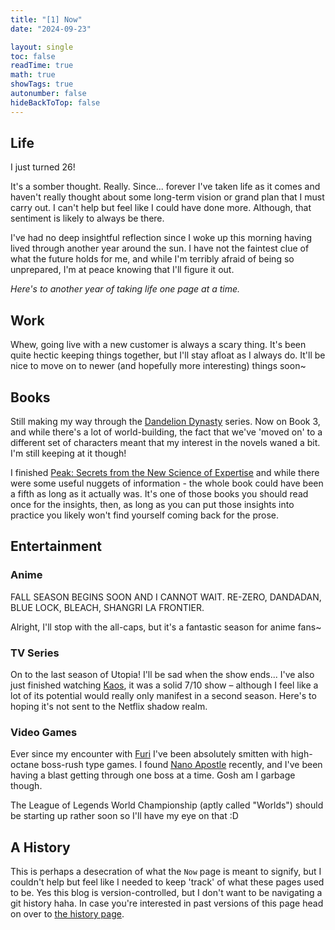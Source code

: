 ```yaml
---
title: "[1] Now"
date: "2024-09-23"

layout: single
toc: false
readTime: true
math: true
showTags: true
autonumber: false
hideBackToTop: false
---
```


## Life

I just turned 26!

It's a somber thought. Really. Since... forever I've taken life as it comes and haven't really thought about some
long-term vision or grand plan that I must carry out. I can't help but feel like I could have done more. Although,
that sentiment is likely to always be there.

I've had no deep insightful reflection since I woke up this morning having lived through another year around the sun. I
have not the faintest clue of what the future holds for me, and while I'm terribly afraid of being so unprepared, I'm
at peace knowing that I'll figure it out.

_Here's to another year of taking life one page at a time._

## Work

Whew, going live with a new customer is always a scary thing. It's been quite hectic keeping things together, but I'll
stay afloat as I always do. It'll be nice to move on to newer (and hopefully more interesting) things soon~

## Books

Still making my way through the [Dandelion Dynasty](https://www.goodreads.com/series/117103-the-dandelion-dynasty)
series. Now on Book 3, and while there's a lot of world-building, the fact that we've 'moved on' to a different set of
characters meant that my interest in the novels waned a bit. I'm still keeping at it though!

I finished [Peak: Secrets from the New Science of Expertise](https://www.goodreads.com/book/show/26312997-peak) and
while there were some useful nuggets of information - the whole book could have been a fifth as long as it actually was.
It's one of those books you should read once for the insights, then, as long as you can put those insights into practice
you likely won't find yourself coming back for the prose.

## Entertainment

### Anime

FALL SEASON BEGINS SOON AND I CANNOT WAIT. RE-ZERO, DANDADAN, BLUE LOCK, BLEACH, SHANGRI LA FRONTIER.

Alright, I'll stop with the all-caps, but it's a fantastic season for anime fans~

### TV Series

On to the last season of Utopia! I'll be sad when the show ends... I've also just finished
watching [Kaos](https://www.imdb.com/title/tt8550732/), it was a solid 7/10 show – although I feel like a lot of its
potential would really only manifest in a second season. Here's to hoping it's not sent to the Netflix shadow realm.

### Video Games

Ever since my encounter with [Furi](https://store.steampowered.com/app/423230/Furi/) I've been absolutely smitten with
high-octane boss-rush type games. I found [Nano
Apostle](https://store.steampowered.com/app/2400640/NanoApostle/) recently, and I've been having a blast getting through
one boss at a time. Gosh am I garbage though.

The League of Legends World Championship (aptly called "Worlds") should be starting up rather soon so I'll have my eye
on that :D

## A History

This is perhaps a desecration of what the `Now` page is meant to signify, but I couldn't help but feel like I needed to
keep 'track' of what these pages used to be. Yes this blog is version-controlled, but I don't want to be navigating a
git history haha. In case you're interested in past versions of this page head on over
to [the history page](/now/history/).
